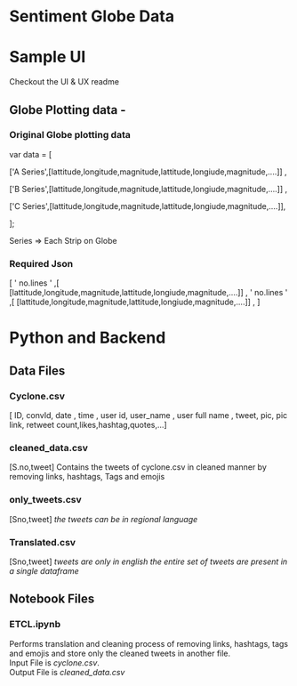 # Sentiment Globe Data

# Sample UI
Checkout the UI & UX readme

## Globe Plotting data - 

### Original Globe plotting data
var data = [ 

['A Series',[lattitude,longitude,magnitude,lattitude,longiude,magnitude,....]] , 

['B Series',[lattitude,longitude,magnitude,lattitude,longiude,magnitude,....]] ,

['C Series',[lattitude,longitude,magnitude,lattitude,longiude,magnitude,....]],

];

Series => Each Strip on Globe

### Required Json 
[ ' no.lines ' ,[ [lattitude,longitude,magnitude,lattitude,longiude,magnitude,....]] ,
' no.lines ' ,[ [lattitude,longitude,magnitude,lattitude,longiude,magnitude,....]] ,
]

# Python and Backend

## Data Files

### Cyclone.csv 
[ ID, convId, date , time , user id, user_name , user full name , tweet, pic, pic link, retweet count,likes,hashtag,quotes,...]

### cleaned_data.csv
[S.no,tweet]
Contains the tweets of cyclone.csv in cleaned manner by removing links, hashtags, Tags and emojis

### only_tweets.csv
[Sno,tweet]
          *the tweets can be in regional language*
          
### Translated.csv          
[Sno,tweet]
           *tweets are only in english*
           *the entire set of tweets are present in a single dataframe*

## Notebook Files

### ETCL.ipynb
Performs translation and cleaning process of removing links, hashtags, tags and emojis and store only the cleaned tweets in another file.   
Input File is *cyclone.csv*.   
Output File is *cleaned_data.csv*


